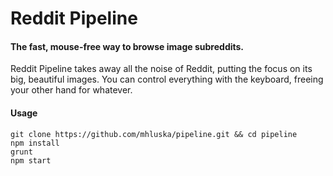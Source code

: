 Reddit Pipeline
===============

#### The fast, mouse-free way to browse image subreddits. ####

Reddit Pipeline takes away all the noise of Reddit, putting the focus on its 
big, beautiful images. You can control everything with the keyboard, freeing 
your other hand for whatever.

#### Usage ####
    git clone https://github.com/mhluska/pipeline.git && cd pipeline
    npm install
    grunt
    npm start
